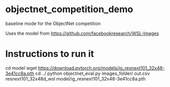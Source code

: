 # objectnet_competition_demo
baseline mode for the ObjectNet competition

Uses the model from https://github.com/facebookresearch/WSL-Images

# Instructions to run it
cd model
wget https://download.pytorch.org/models/ig_resnext101_32x48-3e41cc8a.pth
cd ../
python objectnet_eval.py images_folder/ out.csv resnext101_32x48d_wsl model/ig_resnext101_32x48-3e41cc8a.pth
